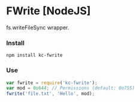 # FWrite [NodeJS]
fs.writeFileSync wrapper.

### Install
```
npm install kc-fwrite
```

### Use
```js
var fwrite = require('kc-fwrite');
var mod = 0o644; // Permissions (default: 0o755)
fwrite('file.txt', 'Hello', mod);
```
